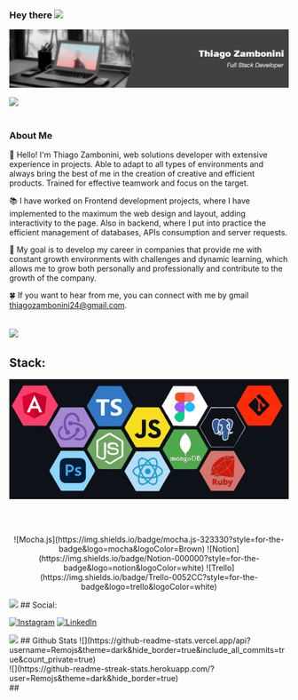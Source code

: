 ### Hey there <img src="https://media.giphy.com/media/hvRJCLFzcasrR4ia7z/giphy.gif" width="25px">
[![Thiago Zambonini Header](https://github.com/Remojs/Remojs/blob/master/aa.jpg?raw=true)](https://www.linkedin.com/in/thiago-zambonini)


<img src="https://user-images.githubusercontent.com/73097560/115834477-dbab4500-a447-11eb-908a-139a6edaec5c.gif">
</br>
</br>

### About Me
👋 Hello! I'm Thiago Zambonini, web solutions developer with extensive experience in projects. Able to adapt to all types of environments and always bring the best of me in the creation of creative and efficient products. Trained for effective teamwork and focus on the target.

📚 I have worked on Frontend development projects, where I have implemented to the maximum the web design and layout, adding interactivity to the page. Also in backend, where I put into practice the efficient management of databases, APIs consumption and server requests.

🚀 My goal is to develop my career in companies that provide me with constant growth environments with challenges and dynamic learning, which allows me to grow both personally and professionally and contribute to the growth of the company.

🍀 If you want to hear from me, you can connect with me by gmail thiagozambonini24@gmail.com. </br>
</br>
</br>
<img src="https://user-images.githubusercontent.com/73097560/115834477-dbab4500-a447-11eb-908a-139a6edaec5c.gif">
## Stack:

<p align=center ><img src="https://github.com/Remojs/Remojs/blob/master/Stack.jpg?raw=true" title="source: imgur.com" /></p>
</br>

##

<p align=center> 
![Mocha.js](https://img.shields.io/badge/mocha.js-323330?style=for-the-badge&logo=mocha&logoColor=Brown)
![Notion](https://img.shields.io/badge/Notion-000000?style=for-the-badge&logo=notion&logoColor=white)
![Trello](https://img.shields.io/badge/Trello-0052CC?style=for-the-badge&logo=trello&logoColor=white)
</p>

<img src="https://user-images.githubusercontent.com/73097560/115834477-dbab4500-a447-11eb-908a-139a6edaec5c.gif">
## Social:

[![Instagram](https://img.shields.io/badge/Instagram-@zambo_Thiago-E4405F?style=for-the-badge&logo=instagram&logoColor=white&labelColor=101010)](https://www.instagram.com/zambo_thiago/?hl=es)
[![LinkedIn](https://img.shields.io/badge/LinkedIn-Thiago_Zambonini-0077B5?style=for-the-badge&logo=linkedin&logoColor=white&labelColor=101010)](https://www.linkedin.com/in/thiago-zambonini-2a279a239/)

<img src="https://user-images.githubusercontent.com/73097560/115834477-dbab4500-a447-11eb-908a-139a6edaec5c.gif">
## Github Stats
![](https://github-readme-stats.vercel.app/api?username=Remojs&theme=dark&hide_border=true&include_all_commits=true&count_private=true)<br/>
![](https://github-readme-streak-stats.herokuapp.com/?user=Remojs&theme=dark&hide_border=true)<br/>
##

